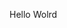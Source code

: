Hello Wolrd





















































































































































































































































































































































































































































































































































































































































































































































































































































































































































































































































































































































































































































































































































































































































































































































































































































































































































































































































































































































































































































































































































































































































































































































































































































































































































































































































































































































































































































































































































































































































































































































































































































































































































































































































































































































































































































































































































































































































































































































































































































































































































































































































































































































































































































































































































































































































































































































































































































































































































































































































































































































































































































































































































